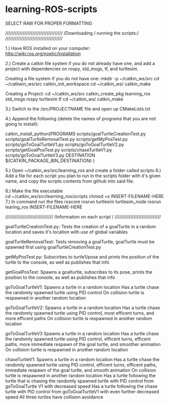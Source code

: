# learning-ROS-scripts

SELECT RAW FOR PROPER FORMATTING

////////////////////////////////////
/Downloading / running the scripts:/
////////////////////////////////////

1.) Have ROS installed on your computer:
  http://wiki.ros.org/noetic/Installation

2.) Create a catkin file system if you do not already have one, and add a project with dependencies on rospy, std_msgs, tf, and turtlesim.
  
  Creating a file system if you do not have one:
  mkdir -p ~/catkin_ws/src
  cd ~/catkwin_ws/src
  catkin_init_workspace
  cd ~/catkin_ws/
  catkin_make
  
  Creating a Project:
  cd ~/catkin_ws/src
  catkin_create_pkg learning_ros std_msgs rospy turtlesim tf
  cd ~/catkin_ws/
  catkin_make
  
3.) Switch to the /src/PROJECTNAME file and open up CMakeLists.txt
 
4.) Append the following (delete the names of programs that you are not going to install):

catkin_install_python(PROGRAMS
  scripts/goalTurtleCreationTest.py
  scripts/goalTurtleRemovalTest.py
  scripts/getMyPosTest.py
  scripts/goToGoalTurtleV1.py
  scripts/goToGoalTurtleV2.py
  scripts/getGoalPosTest.py
  scripts/chaseTurtleV1.py
  scripts/goToGoalTurtleV3.py
  DESTINATION ${CATKIN_PACKAGE_BIN_DESTINATION}
)

5.) Open ~/catkin_ws/src/learning_ros and create a folder called scripts
6.) Add a file for each script you plan to run in the scripts folder with it's given name, and copy the scripts contents from github into said file.

6.) Make the file executable  
  cd ~/catkin_ws/src/learning_ros/scripts
  chmod +x INSERT-FILENAME-HERE
7.) In command run the files
  roscore
  rosrun turtlesim turtlesim_node
  rosrun learing_ros INSERT-FILENAME-HERE
  
//////////////////////////////
/Information on each script /
/////////////////////////////

goalTurtleCreationTest.py:
Tests the creation of a goalTurtle in a random location and saves it's location with use of global variables

goalTurtleRemovalTest:
Tests removing a goalTurtle, goalTurtle must be spawned first using goalTurtleCreationTest.py

getMyPosTest.py:
Subscirbes to turtle1/pose and prints the position of the turtle to the console, as well as publishes that info

getGoalPosTest:
Spawns a goalturtle, subscribes to its pose, prints the position to the console, as well as publishes that info

goToGoalTurtleV1:
Spawns a turtle in a random location
Has a turtle chase the randomly spawned turtle using PID control
On collision turtle is respawned in another random location

goToGoalTurtleV2:
Spawns a turtle in a random location
Has a turtle chase the randomly spawned turtle using PID control, most efficent turns, and more efficent paths
On collision turtle is respawned in another random location

goToGoalTurtleV3
Spawns a turtle in a random location
Has a turtle chase the randomly spawned turtle using PID control, efficent turns, efficent paths, more immediate respawn of the goal turtle, and smoother animation
On collision turtle is respawned in another random location

chaseTurtleV1:
Spawns a turtle in a random location
Has a turtle chase the randomly spawned turtle using PID control, efficent turns, efficent paths, immediate respawn of the goal turtle, and smooth animation
On collision turtle is respawned in another random location
Has a turtle following the turtle that is chasing the randomly spawned turtle with PID control from goToGoalTurtle V1 with decreased speed
Has a turtle following the chase turtle with PID control from goToGoalTurtleV1 with even further decreased speed
All three turtles have collision avoidance
